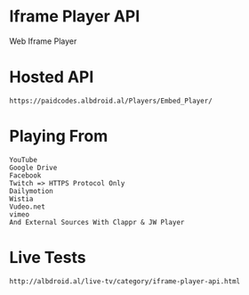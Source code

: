# Iframe Player API
Web Iframe Player

# Hosted API
    https://paidcodes.albdroid.al/Players/Embed_Player/

# Playing From
    YouTube
    Google Drive
    Facebook
    Twitch => HTTPS Protocol Only
    Dailymotion
    Wistia
    Vudeo.net
    vimeo
    And External Sources With Clappr & JW Player
 
# Live Tests
    http://albdroid.al/live-tv/category/iframe-player-api.html
